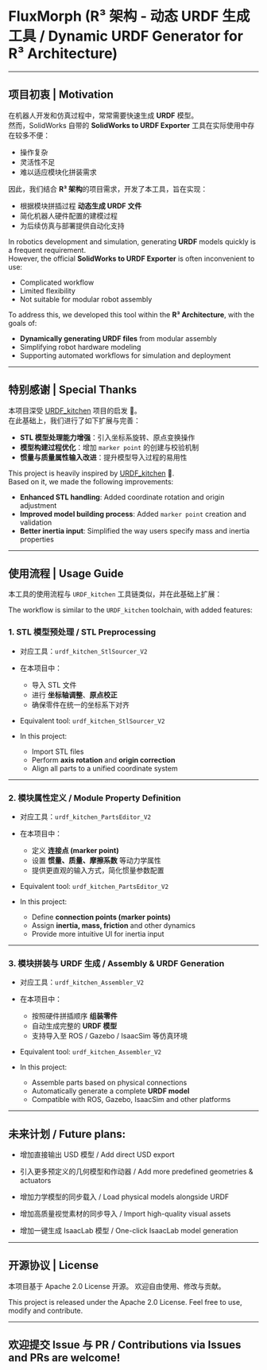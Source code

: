 # FluxMorph (R³ 架构 - 动态 URDF 生成工具 / Dynamic URDF Generator for R³ Architecture)

---

## 项目初衷 | Motivation
在机器人开发和仿真过程中，常常需要快速生成 **URDF** 模型。  
然而，SolidWorks 自带的 **SolidWorks to URDF Exporter** 工具在实际使用中存在较多不便：  
- 操作复杂  
- 灵活性不足  
- 难以适应模块化拼装需求  

因此，我们结合 **R³ 架构**的项目需求，开发了本工具，旨在实现：  
- 根据模块拼插过程 **动态生成 URDF 文件**  
- 简化机器人硬件配置的建模过程  
- 为后续仿真与部署提供自动化支持  

In robotics development and simulation, generating **URDF** models quickly is a frequent requirement.  
However, the official **SolidWorks to URDF Exporter** is often inconvenient to use:  
- Complicated workflow  
- Limited flexibility  
- Not suitable for modular robot assembly  

To address this, we developed this tool within the **R³ Architecture**, with the goals of:  
- **Dynamically generating URDF files** from modular assembly  
- Simplifying robot hardware modeling  
- Supporting automated workflows for simulation and deployment  

---

## 特别感谢 | Special Thanks
本项目深受 [URDF_kitchen](https://github.com/Ninagawa123/URDF_kitchen) 项目的启发 🙏。  
在此基础上，我们进行了如下扩展与完善：  

- **STL 模型处理能力增强**：引入坐标系旋转、原点变换操作  
- **模型构建过程优化**：增加 `marker point` 的创建与校验机制  
- **惯量与质量属性输入改进**：提升模型导入过程的易用性  

This project is heavily inspired by [URDF_kitchen](https://github.com/Ninagawa123/URDF_kitchen) 🙏.  
Based on it, we made the following improvements:  

- **Enhanced STL handling**: Added coordinate rotation and origin adjustment  
- **Improved model building process**: Added `marker point` creation and validation  
- **Better inertia input**: Simplified the way users specify mass and inertia properties  

---

## 使用流程 | Usage Guide
本工具的使用流程与 `URDF_kitchen` 工具链类似，并在此基础上扩展：  

The workflow is similar to the `URDF_kitchen` toolchain, with added features:  

### 1. STL 模型预处理 / STL Preprocessing  
- 对应工具：`urdf_kitchen_StlSourcer_V2`  
- 在本项目中：  
  - 导入 STL 文件  
  - 进行 **坐标轴调整**、**原点校正**  
  - 确保零件在统一的坐标系下对齐  

- Equivalent tool: `urdf_kitchen_StlSourcer_V2`  
- In this project:  
  - Import STL files  
  - Perform **axis rotation** and **origin correction**  
  - Align all parts to a unified coordinate system  

---

### 2. 模块属性定义 / Module Property Definition  
- 对应工具：`urdf_kitchen_PartsEditor_V2`  
- 在本项目中：  
  - 定义 **连接点 (marker point)**  
  - 设置 **惯量、质量、摩擦系数** 等动力学属性  
  - 提供更直观的输入方式，简化惯量参数配置  

- Equivalent tool: `urdf_kitchen_PartsEditor_V2`  
- In this project:  
  - Define **connection points (marker points)**  
  - Assign **inertia, mass, friction** and other dynamics  
  - Provide more intuitive UI for inertia input  

---

### 3. 模块拼装与 URDF 生成 / Assembly & URDF Generation  
- 对应工具：`urdf_kitchen_Assembler_V2`  
- 在本项目中：  
  - 按照硬件拼插顺序 **组装零件**  
  - 自动生成完整的 **URDF 模型**  
  - 支持导入至 ROS / Gazebo / IsaacSim 等仿真环境  

- Equivalent tool: `urdf_kitchen_Assembler_V2`  
- In this project:  
  - Assemble parts based on physical connections  
  - Automatically generate a complete **URDF model**  
  - Compatible with ROS, Gazebo, IsaacSim and other platforms  

---

## 未来计划 / Future plans:

- 增加直接输出 USD 模型 / Add direct USD export

- 引入更多预定义的几何模型和作动器 / Add more predefined geometries & actuators

- 增加力学模型的同步载入 / Load physical models alongside URDF

- 增加高质量视觉素材的同步导入 / Import high-quality visual assets

- 增加一键生成 IsaacLab 模型 / One-click IsaacLab model generation
---

## 开源协议 | License
本项目基于 Apache 2.0 License 开源。
欢迎自由使用、修改与贡献。

This project is released under the Apache 2.0 License.
Feel free to use, modify and contribute.

---

## 欢迎提交 Issue 与 PR / Contributions via Issues and PRs are welcome!



